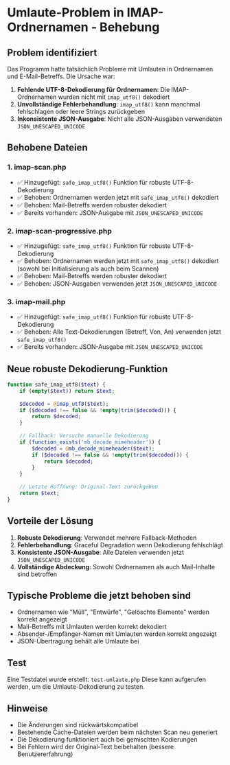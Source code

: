 # Umlaute-Problem in IMAP-Ordnernamen - Behebung

## Problem identifiziert
Das Programm hatte tatsächlich Probleme mit Umlauten in Ordnernamen und E-Mail-Betreffs. Die Ursache war:

1. **Fehlende UTF-8-Dekodierung für Ordnernamen**: Die IMAP-Ordnernamen wurden nicht mit `imap_utf8()` dekodiert
2. **Unvollständige Fehlerbehandlung**: `imap_utf8()` kann manchmal fehlschlagen oder leere Strings zurückgeben
3. **Inkonsistente JSON-Ausgabe**: Nicht alle JSON-Ausgaben verwendeten `JSON_UNESCAPED_UNICODE`

## Behobene Dateien

### 1. imap-scan.php
- ✅ Hinzugefügt: `safe_imap_utf8()` Funktion für robuste UTF-8-Dekodierung
- ✅ Behoben: Ordnernamen werden jetzt mit `safe_imap_utf8()` dekodiert
- ✅ Behoben: Mail-Betreffs werden robuster dekodiert
- ✅ Bereits vorhanden: JSON-Ausgabe mit `JSON_UNESCAPED_UNICODE`

### 2. imap-scan-progressive.php
- ✅ Hinzugefügt: `safe_imap_utf8()` Funktion für robuste UTF-8-Dekodierung
- ✅ Behoben: Ordnernamen werden jetzt mit `safe_imap_utf8()` dekodiert (sowohl bei Initialisierung als auch beim Scannen)
- ✅ Behoben: Mail-Betreffs werden robuster dekodiert
- ✅ Behoben: JSON-Ausgaben verwenden jetzt `JSON_UNESCAPED_UNICODE`

### 3. imap-mail.php
- ✅ Hinzugefügt: `safe_imap_utf8()` Funktion für robuste UTF-8-Dekodierung
- ✅ Behoben: Alle Text-Dekodierungen (Betreff, Von, An) verwenden jetzt `safe_imap_utf8()`
- ✅ Bereits vorhanden: JSON-Ausgabe mit `JSON_UNESCAPED_UNICODE`

## Neue robuste Dekodierung-Funktion

```php
function safe_imap_utf8($text) {
    if (empty($text)) return $text;
    
    $decoded = @imap_utf8($text);
    if ($decoded !== false && !empty(trim($decoded))) {
        return $decoded;
    }
    
    // Fallback: Versuche manuelle Dekodierung
    if (function_exists('mb_decode_mimeheader')) {
        $decoded = @mb_decode_mimeheader($text);
        if ($decoded !== false && !empty(trim($decoded))) {
            return $decoded;
        }
    }
    
    // Letzte Hoffnung: Original-Text zurückgeben
    return $text;
}
```

## Vorteile der Lösung

1. **Robuste Dekodierung**: Verwendet mehrere Fallback-Methoden
2. **Fehlerbehandlung**: Graceful Degradation wenn Dekodierung fehlschlägt
3. **Konsistente JSON-Ausgabe**: Alle Dateien verwenden jetzt `JSON_UNESCAPED_UNICODE`
4. **Vollständige Abdeckung**: Sowohl Ordnernamen als auch Mail-Inhalte sind betroffen

## Typische Probleme die jetzt behoben sind

- Ordnernamen wie "Müll", "Entwürfe", "Gelöschte Elemente" werden korrekt angezeigt
- Mail-Betreffs mit Umlauten werden korrekt dekodiert
- Absender-/Empfänger-Namen mit Umlauten werden korrekt angezeigt
- JSON-Übertragung behält alle Umlaute bei

## Test

Eine Testdatei wurde erstellt: `test-umlaute.php`
Diese kann aufgerufen werden, um die Umlaute-Dekodierung zu testen.

## Hinweise

- Die Änderungen sind rückwärtskompatibel
- Bestehende Cache-Dateien werden beim nächsten Scan neu generiert
- Die Dekodierung funktioniert auch bei gemischten Kodierungen
- Bei Fehlern wird der Original-Text beibehalten (bessere Benutzererfahrung)
